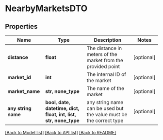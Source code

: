 # NearbyMarketsDTO


## Properties
Name | Type | Description | Notes
------------ | ------------- | ------------- | -------------
**distance** | **float** | The distance in meters of the market from the provided point | [optional] 
**market_id** | **int** | The internal ID of the market | [optional] 
**market_name** | **str, none_type** | The name of the market | [optional] 
**any string name** | **bool, date, datetime, dict, float, int, list, str, none_type** | any string name can be used but the value must be the correct type | [optional]

[[Back to Model list]](../README.md#documentation-for-models) [[Back to API list]](../README.md#documentation-for-api-endpoints) [[Back to README]](../README.md)


